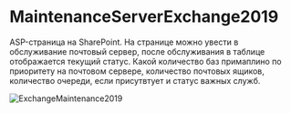 # MaintenanceServerExchange2019
ASP-страница на SharePoint.
На странице можно увести в обслуживание почтовый сервер, после обслуживания в таблице отображается текущий статус. Какой количество баз примаплино по приоритету на почтовом сервере, количество почтовых ящиков, количество очереди, если присутвтует и статус важных служб.

![ExchangeMaintenance2019](https://user-images.githubusercontent.com/30699602/125200693-4f662c80-e296-11eb-9f85-cc3341adcc33.jpg)

